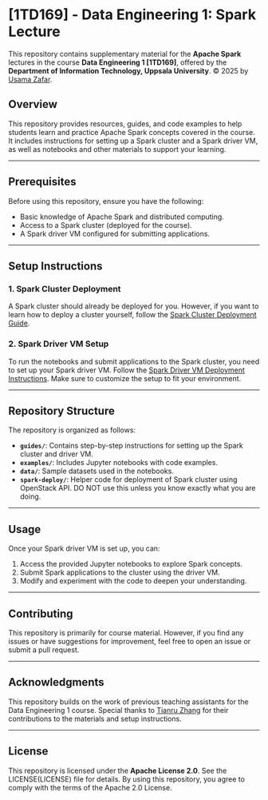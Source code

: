 # [1TD169] - Data Engineering 1: Spark Lecture

This repository contains supplementary material for the **Apache Spark** lectures in the course **Data Engineering 1 [1TD169]**, offered by the **Department of Information Technology, Uppsala University**. &copy; 2025 by [Usama Zafar](https://github.com/usamazf).

## Overview
This repository provides resources, guides, and code examples to help students learn and practice Apache Spark concepts covered in the course. It includes instructions for setting up a Spark cluster and a Spark driver VM, as well as notebooks and other materials to support your learning.

---

## Prerequisites
Before using this repository, ensure you have the following:
- Basic knowledge of Apache Spark and distributed computing.
- Access to a Spark cluster (deployed for the course).
- A Spark driver VM configured for submitting applications.

---

## Setup Instructions

### 1. Spark Cluster Deployment
A Spark cluster should already be deployed for you. However, if you want to learn how to deploy a cluster yourself, follow the [Spark Cluster Deployment Guide](https://github.com/usamazf/DE1-Spark/blob/main/DE-2025/guides/spark_cluster_deployment.txt).

### 2. Spark Driver VM Setup
To run the notebooks and submit applications to the Spark cluster, you need to set up your Spark driver VM. Follow the [Spark Driver VM Deployment Instructions](https://github.com/usamazf/DE1-Spark/blob/main/DE-2025/guides/spark-driver-deploy-instruction.txt). Make sure to customize the setup to fit your environment.

---

## Repository Structure
The repository is organized as follows:
- **`guides/`**: Contains step-by-step instructions for setting up the Spark cluster and driver VM.
- **`examples/`**: Includes Jupyter notebooks with code examples.
- **`data/`**: Sample datasets used in the notebooks.
- **`spark-deploy/`**: Helper code for deployment of Spark cluster using OpenStack API. DO NOT use this unless you know exactly what you are doing.

---

## Usage
Once your Spark driver VM is set up, you can:
1. Access the provided Jupyter notebooks to explore Spark concepts.
2. Submit Spark applications to the cluster using the driver VM.
3. Modify and experiment with the code to deepen your understanding.

---

## Contributing
This repository is primarily for course material. However, if you find any issues or have suggestions for improvement, feel free to open an issue or submit a pull request.

---

## Acknowledgments
This repository builds on the work of previous teaching assistants for the Data Engineering 1 course. Special thanks to [Tianru Zhang](https://github.com/JSFRi) for their contributions to the materials and setup instructions.

---

## License
This repository is licensed under the **Apache License 2.0**. See the LICENSE(LICENSE) file for details.
By using this repository, you agree to comply with the terms of the Apache 2.0 License.
